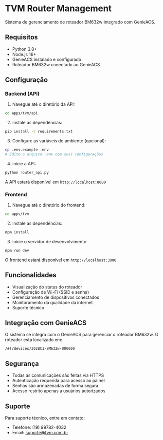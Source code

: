 # TVM Router Management

Sistema de gerenciamento de roteador BM632w integrado com GenieACS.

## Requisitos

- Python 3.8+
- Node.js 16+
- GenieACS instalado e configurado
- Roteador BM632w conectado ao GenieACS

## Configuração

### Backend (API)

1. Navegue até o diretório da API:
```bash
cd apps/tvm/api
```

2. Instale as dependências:
```bash
pip install -r requirements.txt
```

3. Configure as variáveis de ambiente (opcional):
```bash
cp .env.example .env
# Edite o arquivo .env com suas configurações
```

4. Inicie a API:
```bash
python router_api.py
```

A API estará disponível em `http://localhost:8000`

### Frontend

1. Navegue até o diretório do frontend:
```bash
cd apps/tvm
```

2. Instale as dependências:
```bash
npm install
```

3. Inicie o servidor de desenvolvimento:
```bash
npm run dev
```

O frontend estará disponível em `http://localhost:3000`

## Funcionalidades

- Visualização do status do roteador
- Configuração de Wi-Fi (SSID e senha)
- Gerenciamento de dispositivos conectados
- Monitoramento da qualidade da internet
- Suporte técnico

## Integração com GenieACS

O sistema se integra com o GenieACS para gerenciar o roteador BM632w. O roteador está localizado em:
```
/#!/devices/202BC1-BM632w-000000
```

## Segurança

- Todas as comunicações são feitas via HTTPS
- Autenticação requerida para acesso ao painel
- Senhas são armazenadas de forma segura
- Acesso restrito apenas a usuários autorizados

## Suporte

Para suporte técnico, entre em contato:
- Telefone: (19) 99782-4032
- Email: suporte@tvm.com.br 